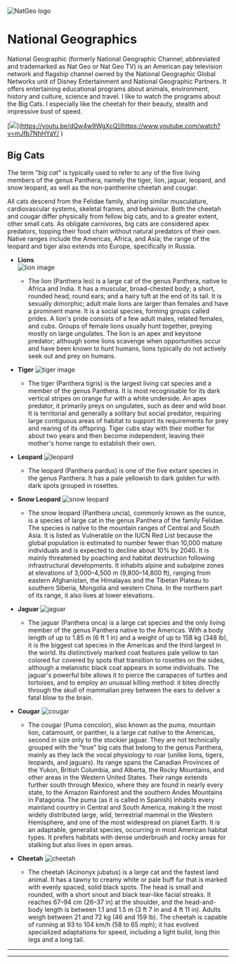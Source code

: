 ![NatGeo logo](https://github.com/mahwood/road_documentation_exercise/blob/main/assets/mahwood_2.png )

# National Geographics
National Geographic (formerly National Geographic Channel; abbreviated and trademarked as Nat Geo or Nat Geo TV) is an American pay television network and flagship channel owned by the National Geographic Global Networks unit of Disney Entertainment and National Geographic Partners. It offers entertaining educational programs about animals, environment, history and culture, science and travel. I like to watch the programs about the Big Cats. I especially like the cheetah for their beauty, stealth and impressive bust of speed.


[![](https://markdown-videos-api.jorgenkh.no/youtube/mJfb7NhHYaY)](https://youtu.be/dQw4w9WgXcQ](https://www.youtube.com/watch?v=mJfb7NhHYaY/ )
  ## Big Cats

The term "*big cat*" is typically used to refer to any of the five living members of the genus Panthera, namely the tiger, lion, jaguar, leopard, and snow leopard, as well as the non-pantherine cheetah and cougar.

All cats descend from the Felidae family, sharing similar musculature, cardiovascular systems, skeletal frames, and behaviour. Both the cheetah and cougar differ physically from fellow big cats, and to a greater extent, other small cats. As obligate carnivores, big cats are considered apex predators, topping their food chain without natural predators of their own. Native ranges include the Americas, Africa, and Asia; the range of the leopard and tiger also extends into Europe, specifically in Russia.

* **Lions**					
![lion image](https://github.com/mahwood/road_documentation_exercise/blob/main/assets/mahwood_3.jpeg )

	* The lion (Panthera leo) is a large cat of the genus Panthera, native to Africa and India. It has a muscular, broad-chested body; a short, rounded head; round ears; and a hairy tuft at the end of its tail. It is sexually dimorphic; adult male lions are larger than females and have a prominent mane. It is a social species, forming groups called prides. A lion's pride consists of a few adult males, related females, and cubs. Groups of female lions usually hunt together, preying mostly on large ungulates. The lion is an apex and keystone predator; although some lions scavenge when opportunities occur and have been known to hunt humans, lions typically do not actively seek out and prey on humans.
	
* **Tiger**		![tiger image](https://github.com/mahwood/road_documentation_exercise/blob/main/assets/mahwood_4.jpeg )


	* The tiger (Panthera tigris) is the largest living cat species and a member of the genus Panthera. It is most recognisable for its dark vertical stripes on orange fur with a white underside. An apex predator, it primarily preys on ungulates, such as deer and wild boar. It is territorial and generally a solitary but social predator, requiring large contiguous areas of habitat to support its requirements for prey and rearing of its offspring. Tiger cubs stay with their mother for about two years and then become independent, leaving their mother's home range to establish their own.

* **Leopard**		![leopard](https://github.com/mahwood/road_documentation_exercise/blob/main/assets/mahwood_5.jpeg )


	* The leopard (Panthera pardus) is one of the five extant species in the genus Panthera. It has a pale yellowish to dark golden fur with dark spots grouped in rosettes.
	
* **Snow Leopard**		![snow leopard](https://github.com/mahwood/road_documentation_exercise/blob/main/assets/mahwood_6.jpeg )


	* The snow leopard (Panthera uncia), commonly known as the ounce, is a species of large cat in the genus Panthera of the family Felidae. The species is native to the mountain ranges of Central and South Asia. It is listed as Vulnerable on the IUCN Red List because the global population is estimated to number fewer than 10,000 mature individuals and is expected to decline about 10% by 2040. It is mainly threatened by poaching and habitat destruction following infrastructural developments. It inhabits alpine and subalpine zones at elevations of 3,000–4,500 m (9,800–14,800 ft), ranging from eastern Afghanistan, the Himalayas and the Tibetan Plateau to southern Siberia, Mongolia and western China. In the northern part of its range, it also lives at lower elevations.

*  **Jaguar**		![jaguar](https://github.com/mahwood/road_documentation_exercise/blob/main/assets/mahwood_7.jpeg )


	* The jaguar (Panthera onca) is a large cat species and the only living member of the genus Panthera native to the Americas. With a body length of up to 1.85 m (6 ft 1 in) and a weight of up to 158 kg (348 lb), it is the biggest cat species in the Americas and the third largest in the world. Its distinctively marked coat features pale yellow to tan colored fur covered by spots that transition to rosettes on the sides, although a melanistic black coat appears in some individuals. The jaguar's powerful bite allows it to pierce the carapaces of turtles and tortoises, and to employ an unusual killing method: it bites directly through the skull of mammalian prey between the ears to deliver a fatal blow to the brain.

* **Cougar**			![cougar](https://github.com/mahwood/road_documentation_exercise/blob/main/assets/mahwood_8.jpeg )



	* The cougar (Puma concolor), also known as the puma, mountain lion, catamount, or panther, is a large cat native to the Americas, second in size only to the stockier jaguar. They are not technically grouped with the "true" big cats that belong to the genus Panthera, mainly as they lack the vocal physiology to roar (unlike lions, tigers, leopards, and jaguars). Its range spans the Canadian Provinces of the Yukon, British Columbia, and Alberta, the Rocky Mountains, and other areas in the Western United States. Their range extends further south through Mexico, where they are found in nearly every state, to the Amazon Rainforest and the southern Andes Mountains in Patagonia. The puma (as it is called in Spanish) inhabits every mainland country in Central and South America, making it the most widely distributed large, wild, terrestrial mammal in the Western Hemisphere, and one of the most widespread on planet Earth. It is an adaptable, generalist species, occurring in most American habitat types. It prefers habitats with dense underbrush and rocky areas for stalking but also lives in open areas.

* **Cheetah**		![cheetah](https://github.com/mahwood/road_documentation_exercise/blob/main/assets/mahwood_9.jpeg )


	 * The cheetah (Acinonyx jubatus) is a large cat and the fastest land animal. It has a tawny to creamy white or pale buff fur that is marked with evenly spaced, solid black spots. The head is small and rounded, with a short snout and black tear-like facial streaks. It reaches 67–94 cm (26–37 in) at the shoulder, and the head-and-body length is between 1.1 and 1.5 m (3 ft 7 in and 4 ft 11 in). Adults weigh between 21 and 72 kg (46 and 159 lb). The cheetah is capable of running at 93 to 104 km/h (58 to 65 mph); it has evolved specialized adaptations for speed, including a light build, long thin legs and a long tail. 



__________
_____
